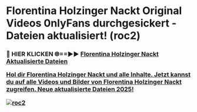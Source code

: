 # Florentina Holzinger Nackt Original Videos 0nlyFans durchgesickert - Dateien aktualisiert! (roc2)

<h3>🔴 HIER KLICKEN 🌐==►► <a href="https://tinyurl.com/h6vf6nb8" rel="nofollow">Florentina Holzinger Nackt Aktualisierte Dateien

Hol dir Florentina Holzinger Nackt und alle Inhalte. Jetzt kannst du auf alle Videos und Bilder von Florentina Holzinger Nackt zugreifen. Neue aktualisierte Dateien 2025!

[![roc2](https://i.imgur.com/sD4kR3V.gif)](https://tinyurl.com/h6vf6nb8)
